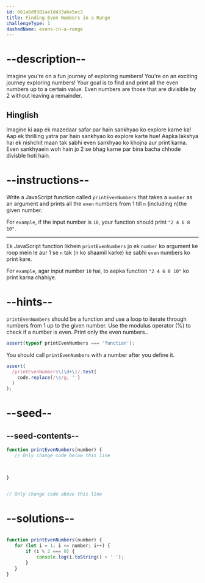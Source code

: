 ```yaml
---
id: 661a6d9381ae1d433a6e5ec3
title: Finding Even Numbers in a Range
challengeType: 1
dashedName: evens-in-a-range
---
```


# --description--

Imagine you're on a fun journey of exploring numbers! You're on an exciting journey exploring numbers! Your goal is to find and print all the even numbers up to a certain value. Even numbers are those that are divisible by 2 without leaving a remainder.

<h2>Hinglish </h2>

Imagine ki aap ek mazedaar safar par hain sankhyao ko explore karne ka! Aap ek thrilling yatra par hain sankhyao ko explore karte hue! Aapka lakshya hai ek nishchit maan tak sabhi even sankhyao ko khojna aur print karna. Even sankhyaein woh hain jo 2 se bhag karne par bina bacha chhode divisble hoti hain.

# --instructions--

Write a JavaScript function called `printEvenNumbers` that takes a `number` as an argument and prints all the `even` numbers from 1 till `n` (including n)the given number.

For `example`, if the input number is `10`, your function should print `"2 4 6 8 10"`.

 <hr>

Ek JavaScript function likhein `printEvenNumbers` jo ek `number` ko argument ke roop mein le aur 1 se `n` tak (n ko shaamil karke) ke sabhi `even` numbers ko print kare.

For `example`, agar input number `10` hai, to aapka function `"2 4 6 8 10"` ko print karna chahiye.



# --hints--

`printEvenNumbers` should be a function and use a loop to iterate through numbers from 1 up to the given number.
Use the modulus operator (%) to check if a number is even.
Print only the even numbers..

```js
assert(typeof printEvenNumbers === 'function');
```

You should call `printEvenNumbers` with a number after you define it.

```js
assert(
  /printEvenNumbers\(\d+\)/.test(
    code.replace(/\s/g, '')
  )
);
```

# --seed--
## --seed-contents--



```js
function printEvenNumbers(number) {
   // Only change code below this line


   
}


// Only change code above this line
```

# --solutions--

```js

function printEvenNumbers(number) {
   for (let i = 1; i <= number; i++) {
       if (i % 2 === 0) {
           console.log(i.toString() + ' ');
       }
   }
}

```
